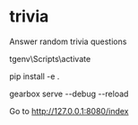 # trivia
Answer random trivia questions

tgenv\Scripts\activate

pip install -e .

gearbox serve --debug --reload
 
 Go to http://127.0.0.1:8080/index
